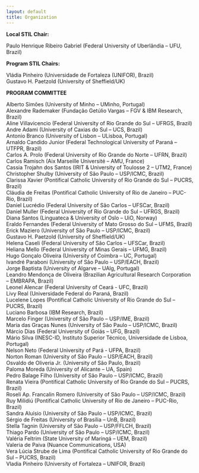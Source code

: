 ```yaml
---
layout: default
title: Organization
---
```


__Local STIL Chair:__

Paulo Henrique Ribeiro Gabriel (Federal University of Uberlândia – UFU, Brazil)

__Program STIL Chairs:__

Vládia Pinheiro (Universidade de Fortaleza (UNIFOR), Brazil) <br>
Gustavo H. Paetzold (University of Sheffield/UK)

__PROGRAM COMMITTEE__

Alberto Simões (University of Minho – UMinho, Portugal) <br>
Alexandre Rademaker (Fundação Getúlio Vargas – FGV & IBM Research, Brazil) <br>
Aline Villavicencio (Federal University of Rio Grande do Sul – UFRGS, Brazil) <br>
Andre Adami (University of Caxias do Sul – UCS, Brazil) <br>
Antonio Branco (University of Lisbon – ULisboa, Portugal) <br>
Arnaldo Candido Junior (Federal Technological University of Paraná – UTFPR, Brazil) <br>
Carlos A. Prolo (Federal University of Rio Grande do Norte – UFRN, Brazil) <br>
Carlos Ramisch (Aix Marseille Université – AMU, France) <br>
Cassia Trojahn dos Santos (IRIT & University of Toulosse 2 – UTM2, France) <br>
Christopher Shulby (University of São Paulo – USP/ICMC, Brazil) <br>
Clarissa Xavier (Pontifical Catholic University of Rio Grande do Sul – PUCRS, Brazil) <br>
Cláudia de Freitas (Pontifical Catholic University of Rio de Janeiro – PUC-Rio, Brazil) <br>
Daniel Lucrédio (Federal University of São Carlos – UFSCar, Brazil) <br>
Daniel Muller (Federal University of Rio Grande do Sul – UFRGS, Brazil) <br>
Diana Santos (Linguateca & University of Oslo – UiO, Norway) <br>
Eraldo Fernandes (Federal University of Mato Grosso do Sul – UFMS, Brazil) <br>
Erick Maziero (University of São Paulo – USP/ICMC, Brazil) <br>
Gustavo H. Paetzold (University of Sheffield/UK) <br>
Helena Caseli (Federal University of São Carlos – UFSCar, Brazil) <br>
Heliana Mello (Federal University of Minas Gerais – UFMG, Brazil) <br>
Hugo Gonçalo Oliveira (University of Coimbra – UC, Portugal) <br>
Ivandré Paraboni (University of São Paulo – USP/EACH, Brazil) <br>
Jorge Baptista (University of Algarve – UAlg, Portugal) <br>
Leandro Mendonça de Oliveira (Brazilian Agricultural Research Corporation – EMBRAPA, Brazil) <br>
Leonel Alencar (Federal University of Ceará - UFC, Brazil) <br>
Livy Real (Universidade Federal do Paraná, Brazil) <br>
Lucelene Lopes (Pontifical Catholic University of Rio Grande do Sul – PUCRS, Brazil) <br>
Luciano Barbosa (IBM Research, Brazil) <br>
Marcelo Finger (University of São Paulo – USP/IME, Brazil) <br>
Maria das Graças Nunes (University of São Paulo – USP/ICMC, Brazil) <br>
Márcio Dias (Federal University of Goiás – UFG, Brazil) <br>
Mário Silva (INESC-ID, Instituto Superior Técnico, Universidade de Lisboa, Portugal) <br>
Nelson Neto (Federal University of Pará - UFPA, Brazil) <br>
Norton Roman (University of São Paulo – USP/EACH, Brazil) <br>
Osvaldo de Oliveria Jr. (University of São Paulo, Brazil) <br>
Paloma Moreda (University of Alicante – UA, Spain) <br>
Pedro Balage Filho (University of São Paulo – USP/ICMC, Brazil) <br>
Renata Vieira (Pontifical Catholic University of Rio Grande do Sul – PUCRS, Brazil) <br>
Roseli Ap. Francalin Romero (University of São Paulo – USP/ICMC, Brazil) <br>
Ruy Milidiú (Pontifical Catholic University of Rio de Janeiro – PUC-Rio, Brazil) <br>
Sandra Aluísio (University of São Paulo – USP/ICMC, Brazil) <br>
Sérgio de Freitas (University of Brasília – UnB, Brazil) <br>
Stella Tagnin (University of São Paulo – USP/FFLCH, Brazil) <br>
Thiago Pardo (University of São Paulo – USP/ICMC, Brazil) <br>
Valéria Feltrim (State University of Maringá – UEM, Brazil) <br>
Valeria de Paiva (Nuance Communications, USA) <br>
Vera Lúcia Strube de Lima (Pontifical Catholic University of Rio Grande do Sul – PUCRS, Brazil) <br>
Vladia Pinheiro (University of Fortaleza – UNIFOR, Brazil) <br>
